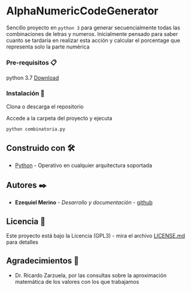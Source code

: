 # AlphaNumericCodeGenerator

Sencillo proyecto en `python 3` para generar secuencialmente todas las combinaciones de letras y numeros.
Inicialmente pensado para saber cuanto se tardaría en realizar esta acción y calcular el porcentage que representa solo la parte numérica

### Pre-requisitos 📋

python 3.7 [Download](https://www.python.org/downloads/release/python-375/)


### Instalación 🔧

Clona o descarga el repositorio

Accede a la carpeta del proyecto y ejecuta 
```
python combinatoria.py
```

## Construido con 🛠️

* [Python](https://www.python.org/downloads/release/python-375/) - Operativo en cualquier arquitectura soportada


## Autores ✒️

* **Ezequiel Merino** - *Desarrollo y documentación* - [github](https://github.com/merinocabreraezequiel)

## Licencia 📄

Este proyecto está bajo la Licencia (GPL3) - mira el archivo [LICENSE.md](LICENSE.md) para detalles

## Agradecimientos 🎁

* Dr. Ricardo Zarzuela, por las consultas sobre la aproximación matemática de los valores con los que trabajamos

